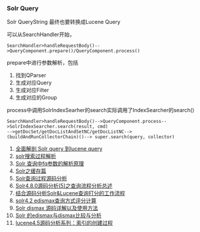 ### Solr Query 

Solr QueryString 最终也要转换成Lucene Query

可以从SearchHandler开始，

```
SearchHandler>handleRequestBody()-->QueryComponent.prepare()/QueryComponent.process()
```
prepare中进行参数解析，包括
>
1. 找到QParser
2. 生成对应Query
3. 生成对应Filter
4. 生成对应的Group

process中调用SolrIndexSearher的search实际调用了IndexSearcher的search()

```
SearchHandler>handleRequestBody()-->QueryComponent.process-->SolrIndexSearcher.search(result, cmd)
-->getDocSet/getDocListAndSetNC/getDocListNC-->(buildAndRunCollectorChain)()--> super.search(query, collector)
```

>
1. [全面解剖 Solr query 到lucene query](http://blog.sina.com.cn/s/blog_4d58e3c001017ynp.html)
2. [solr搜索过程解析](http://blog.csdn.net/morningsun1990/article/details/48541465)
3. [Solr 查询中fq参数的解析原理](http://blog.sina.com.cn/s/blog_56fd58ab0100v3up.html)
4. [Solr之缓存篇](https://my.oschina.net/u/1026644/blog/123957)
5. [Solr查询过程源码分析](http://blog.csdn.net/flyingpig4/article/details/6305488)
6. [Solr4.8.0源码分析(5)之查询流程分析总述](http://www.cnblogs.com/rcfeng/p/3923534.html)
7. [结合源码分析Solr&Lucene查询打分的工作流程](http://blog.csdn.net/yangbutao/article/details/9768317)
8. [solr4.2 edismax查询方式评分计算](http://fwuwen.iteye.com/blog/1870943)
9. [Solr dismax 源码详解以及使用方法](http://www.wxdl.cn/index/solr-dismax.html)
10. [Solr 的edismax与dismax比较与分析](http://www.linuxidc.com/Linux/2012-10/72373.htm)
11. [lucene4.5源码分析系列：索引的创建过程](http://blog.csdn.net/liweisnake/article/details/11364597)
